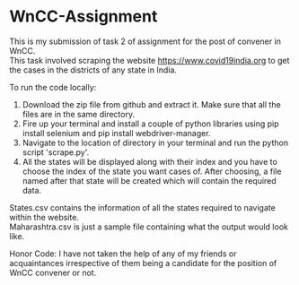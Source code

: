 # WnCC-Assignment
This is my submission of task 2 of assignment for the post of convener in WnCC.  
This task involved scraping the website https://www.covid19india.org to get the cases in the districts of any state in India.

To run the code locally:
  1. Download the zip file from github and extract it. Make sure that all the files are in the same directory.
  2. Fire up your terminal and install a couple of python libraries using pip install selenium and pip install webdriver-manager.
  3. Navigate to the location of directory in your terminal and run the python script 'scrape.py'.  
  4. All the states will be displayed along with their index and you have to choose the index of the state you want cases of. After choosing, a file named after that state will be created which will contain the required data.
 
 States.csv contains the information of all the states required to navigate within the website.  
 Maharashtra.csv is just a sample file containing what the output would look like.  
 
 Honor Code: I have not taken the help of any of my friends or acquaintances irrespective of them being a candidate for the position of WnCC convener or not.
